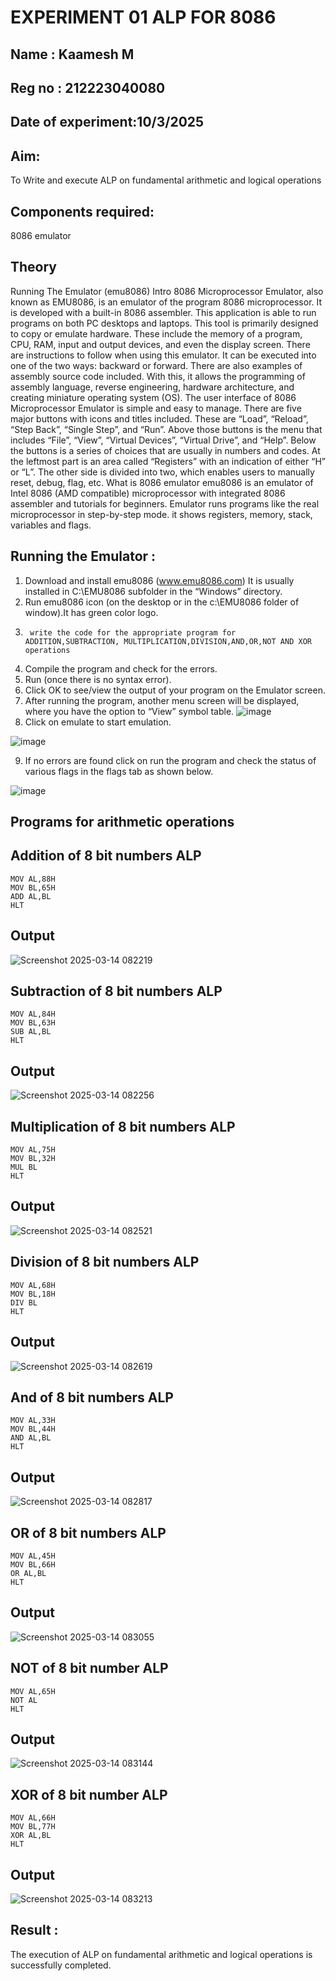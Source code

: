 # EXPERIMENT 01 ALP FOR 8086
## Name : Kaamesh M
## Reg no : 212223040080
 ## Date of experiment:10/3/2025
## Aim:
To Write and execute ALP on fundamental arithmetic and logical operations
## Components required:
 8086  emulator 
## Theory 
Running The Emulator (emu8086) Intro 8086 Microprocessor Emulator, also known as EMU8086, is an emulator of the program 8086 microprocessor. It is developed with a built-in 8086 assembler. This application is able to run programs on both PC desktops and laptops. This tool is primarily designed to copy or emulate hardware. These include the memory of a program, CPU, RAM, input and output devices, and even the display screen. There are instructions to follow when using this emulator. It can be executed into one of the two ways: backward or forward. There are also examples of assembly source code included. With this, it allows the programming of assembly language, reverse engineering, hardware architecture, and creating miniature operating system (OS). The user interface of 8086 Microprocessor Emulator is simple and easy to manage. There are five major buttons with icons and titles included. These are “Load”, “Reload”, “Step Back”, “Single Step”, and “Run”. Above those buttons is the menu that includes “File”, “View”, “Virtual Devices”, “Virtual Drive”, and “Help”. Below the buttons is a series of choices that are usually in numbers and codes. At the leftmost part is an area called “Registers” with an indication of either “H” or “L”. The other side is divided into two, which enables users to manually reset, debug, flag, etc. What is 8086 emulator emu8086 is an emulator of Intel 8086 (AMD compatible) microprocessor with integrated 8086 assembler and tutorials for beginners. Emulator runs programs like the real microprocessor in step-by-step mode. it shows registers, memory, stack, variables and flags.

 ## Running the Emulator :
1.	Download and install emu8086 (www.emu8086.com) It is usually installed in C:\EMU8086 subfolder in the “Windows” directory.
2.	Run  emu8086 icon (on the desktop or in the c:\EMU8086 folder of window).It has green color logo.  
3.		write the code for the appropriate program for ADDITION,SUBTRACTION, MULTIPLICATION,DIVISION,AND,OR,NOT AND XOR operations 
4.	 Compile the program and check for the errors.
5.	Run (once there is no syntax error).
6.	Click OK to see/view the output of your program on the Emulator screen. 
7.	After running the program, another menu screen will be displayed, where you have the option to “View” symbol table.
![image](https://user-images.githubusercontent.com/36288975/189273263-d65baae9-4b8f-4723-afb3-c0ffa4052b04.png)
8.	Click on emulate to start emulation.
   
![image](https://user-images.githubusercontent.com/36288975/189273273-9bb36ec1-e2e8-4892-8d35-37707332bfdc.png)

9.	If no errors are found click on run the program and check the status of various flags in the flags tab as shown below.

![image](https://user-images.githubusercontent.com/36288975/189273277-113a2a33-4a40-4ff8-95a5-ecd3a1f504fe.png)

## Programs for arithmetic  operations

## Addition  of 8 bit numbers ALP 
```assembly
MOV AL,88H
MOV BL,65H
ADD AL,BL
HLT
```
## Output  
![Screenshot 2025-03-14 082219](https://github.com/user-attachments/assets/2e8f8144-72b5-4d2a-98c7-18d2cc7ad501)

## Subtraction  of 8 bit numbers  ALP 
```assembly
MOV AL,84H
MOV BL,63H
SUB AL,BL
HLT
``` 
## Output 
![Screenshot 2025-03-14 082256](https://github.com/user-attachments/assets/e5338562-9ab8-4a62-9ffc-15ee9121d170)

## Multiplication of 8 bit numbers  ALP
```assembly
MOV AL,75H
MOV BL,32H
MUL BL
HLT
```
## Output  
![Screenshot 2025-03-14 082521](https://github.com/user-attachments/assets/2c417a4e-6c0c-4721-8c8a-3b5f6452f43c)

## Division of 8 bit numbers  ALP
```assembly
MOV AL,68H
MOV BL,18H
DIV BL
HLT
```
## Output  
![Screenshot 2025-03-14 082619](https://github.com/user-attachments/assets/79009c38-d19a-4892-a89e-8eea7df2a037)

## And of 8 bit numbers ALP
```assembly
MOV AL,33H
MOV BL,44H
AND AL,BL
HLT
```
## Output
![Screenshot 2025-03-14 082817](https://github.com/user-attachments/assets/5e69af19-ff98-4a9a-bf72-bd1b4d7a6125)

## OR of 8 bit numbers ALP
```assembly
MOV AL,45H
MOV BL,66H
OR AL,BL
HLT
```
## Output
![Screenshot 2025-03-14 083055](https://github.com/user-attachments/assets/7b85d67c-fa80-4fa0-a90a-45d716da9dce)

## NOT of 8 bit number ALP
```assembly
MOV AL,65H
NOT AL
HLT
```
## Output
![Screenshot 2025-03-14 083144](https://github.com/user-attachments/assets/522c057b-bab8-481f-9f82-74f23a7191a0)

## XOR of 8 bit number ALP
```assembly
MOV AL,66H
MOV BL,77H
XOR AL,BL
HLT
```

## Output
![Screenshot 2025-03-14 083213](https://github.com/user-attachments/assets/9924834e-f7e7-4a65-aa0a-60566ff3f481)

## Result :

The execution of ALP on fundamental arithmetic and logical operations is successfully completed.








